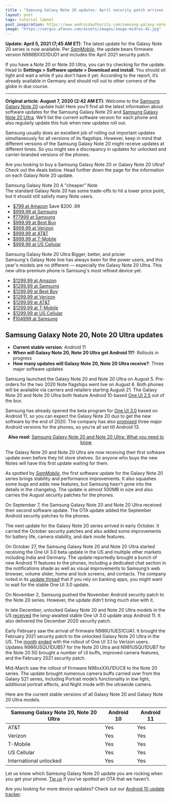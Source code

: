 ```yaml
---
title : "Samsung Galaxy Note 20 updates: April security patch arrives (Apr. 5)"
layout: post
tags: tutorial labnol
post_inspiration: https://www.androidauthority.com/samsung-galaxy-note-20-update-1145703/
image: "https://sergio.afanou.com/assets/images/image-midres-42.jpg"
---
```


<p><html><body><strong>Update: April 5, 2021 (7;45 AM ET)</strong>: The latest update for the Galaxy Note 20 series is now available. Per <a href="https://www.sammobile.com/news/latest-galaxy-note-20-ultra-update-april-security-patch/" target="_blank" rel="noopener"><em>SamMobile</em></a>, the update bears firmware version <span class="post-body">N986BXXS1DUD1 and includes the April 2021 security patch.<br />
</span></p>
<p>If you have a Note 20 or Note 20 Ultra, you can try checking for the update.  Head to <strong>Settings &gt; Software update &gt; Download and install</strong>. You should sit tight and wait a while if you don&#8217;t have it yet. According to the report, it&#8217;s already available in Germany and should roll out to other corners of the globe in due course.</p>
<hr>
<p><strong>Original article: August 7, 2020 (2:42 AM ET)</strong>: Welcome to the <a href="https://www.androidauthority.com/samsung-galaxy-note-20-price-release-date-deals-1144272/">Samsung Galaxy Note 20</a> update hub! Here you&#8217;ll find all the latest information about software updates for the Samsung Galaxy Note 20 and <a href="https://www.androidauthority.com/samsung-galaxy-note-20-ultra-review-1145399/">Samsung Galaxy Note 20 Ultra</a>. We&#8217;ll list the current software version for each phone and also regularly update this hub when new updates roll out.</p>
<p>Samsung usually does an excellent job of rolling out important updates simultaneously for all versions of its flagships. However, keep in mind that different versions of the Samsung Galaxy Note 20 might receive updates at different times. So you might see a discrepancy in updates for unlocked and carrier-branded versions of the phones.</p>
<p>Are you looking to buy a Samsung Galaxy Note 20 or Galaxy Note 20 Ultra? Check out the deals below. Head further down the page for the information on each Galaxy Note 20 update.</p>
<div class="aa-post-deal-group-cnt " >
                          <div class="row">
                <div class="col-xs-12">
                  <div class="aa-deal-box aa-deal-box-large">
                                        <span class="aa-deal-box-img" style="background-image: url( https://cdn57.androidauthority.net/wp-content/uploads/2020/08/Samsung-Galaxy-Note-20-display-768x432.jpg );" ></span>
                    <div class="aa-deal-box-info">
                      <div class="aa-deal-box-title-cont">
                        <span class="aa-deal-box-title">Samsung Galaxy Note 20</span>
                        <span class="aa-deal-box-subtitle">A "cheaper" Note</span>
                      </div>
                      <div class="aa-deal-box-desc">
                        <span>The standard Galaxy Note 20 has some trade-offs to hit a lower price point, but it should still satisfy many Note users.</span>
                      </div>
                      <!--  .aa-deal-box-desc -->
                                              <div class="aa-deal-box-prices">
                          <ul>
                                                          <li>
                                <a href="https://andauth.co/GalaxyNote20-O" data-dealprice="$799" > $799 at Amazon</a>
                                                              <span class="aa-deal-box-price-save">
                                <span class="aa-deal-box-price-save-label">Save</span>
                                <span class="aa-deal-box-price-save-value">
                                  <span class="aa-deal-box-price-save-whole">$200</span>
                                  <span class="aa-deal-box-price-save-cents">.99</span>
                                </span>
                              </span>
                              <span class="aa-deal-box-price-delimiter"></span>
                                                            </li>
                                                            <li>
                                <a href="https://andauth.co/BuyNote20" data-dealprice="$999.99" > $999.99 at Samsung</a>
                                                              </li>
                                                            <li>
                                <a href="https://www.anrdoezrs.net/links/8746582/type/dlg/sid/jimmy.westenberg/https://www.samsung.com/in/smartphones/galaxy-note20/buy/" data-dealprice="₹77999" > ₹77999 at Samsung</a>
                                                              </li>
                                                            <li>
                                <a href="https://bestbuy.7tiv.net/c/1327608/614286/10014?subId1=jimmy.westenberg&u=https%3A%2F%2Fwww.bestbuy.com%2Fsite%2Fsamsung-store%2Flearn-about-samsung-galaxy-note20%2Fpcmcat1594219031589.c" data-dealprice="$999.99" > $999.99 at Best Buy</a>
                                                              </li>
                                                            <li>
                                <a href="https://andauth.co/GalaxyNote20-Verizon" data-dealprice="$999.99" > $999.99 at Verizon</a>
                                                              </li>
                                                            <li>
                                <a href="https://andauth.co/GalaxyNote20-ATT" data-dealprice="$999.99" > $999.99 at AT&amp;T</a>
                                                              </li>
                                                            <li>
                                <a href="http://tyvm.ly/0Db7" data-dealprice="$999.99" > $999.99 at T-Mobile</a>
                                                              </li>
                                                            <li>
                                <a href="https://www.anrdoezrs.net/links/8746582/type/dlg/sid/jimmy.westenberg/https://www.uscellular.com/" data-dealprice="$999.99" > $999.99 at US Cellular</a>
                                                              </li>
                                                        </ul>
                        </div>
                        <!--  .aa-deal-box-prices -->
                                          </div>
                    <!--  .aa-deal-box-info -->
                  </div>
                  <!--  .aa-deal-box aa-deal-box-large -->
                </div>
                <!--  .col-xs-12 -->
              </div>
              <!--  .row -->
                        </div>
          <!--  .aa-post-deal -->
<div class="aa-post-deal-group-cnt " >
                          <div class="row">
                <div class="col-xs-12">
                  <div class="aa-deal-box aa-deal-box-large">
                                        <span class="aa-deal-box-img" style="background-image: url( https://cdn57.androidauthority.net/wp-content/uploads/2020/08/Samsung-Galaxy-Note-20-Ultra-display-768x432.jpg );" ></span>
                    <div class="aa-deal-box-info">
                      <div class="aa-deal-box-title-cont">
                        <span class="aa-deal-box-title">Samsung Galaxy Note 20 Ultra</span>
                        <span class="aa-deal-box-subtitle">Bigger, better, and pricier</span>
                      </div>
                      <div class="aa-deal-box-desc">
                        <span>Samsung's Galaxy Note line has always been for the power users, and this year's models are no different — especially the Galaxy Note 20 Ultra. This new ultra-premium phone is Samsung's most refined device yet.</span>
                      </div>
                      <!--  .aa-deal-box-desc -->
                                              <div class="aa-deal-box-prices">
                          <ul>
                                                          <li>
                                <a href="https://andauth.co/GalaxyNote20Ultra-O" data-dealprice="$1299.99" > $1299.99 at Amazon</a>
                                                              </li>
                                                            <li>
                                <a href="https://shop-links.co/1731204177140008321" data-dealprice="$1299.99" > $1299.99 at Samsung</a>
                                                              </li>
                                                            <li>
                                <a href="https://shop-links.co/1731204246798969755" data-dealprice="$1299.99" > $1299.99 at Best Buy</a>
                                                              </li>
                                                            <li>
                                <a href="https://andauth.co/GalaxyNote20Ultra-Verizon" data-dealprice="$1299.99" > $1299.99 at Verizon</a>
                                                              </li>
                                                            <li>
                                <a href="https://andauth.co/GalaxyNote20Ultra-ATT" data-dealprice="$1299.99" > $1299.99 at AT&amp;T</a>
                                                              </li>
                                                            <li>
                                <a href="http://tyvm.ly/RbLA9pV" data-dealprice="$1299.99" > $1299.99 at T-Mobile</a>
                                                              </li>
                                                            <li>
                                <a href="https://www.anrdoezrs.net/links/8746582/type/dlg/sid/jimmy.westenberg/https://www.uscellular.com/" data-dealprice="$1299.99" > $1299.99 at US Cellular</a>
                                                              </li>
                                                            <li>
                                <a href="https://www.anrdoezrs.net/links/8746582/type/dlg/sid/jimmy.westenberg/https://www.samsung.com/in/smartphones/galaxy-note20/buy/" data-dealprice="₹104999" > ₹104999 at Samsung</a>
                                                              </li>
                                                        </ul>
                        </div>
                        <!--  .aa-deal-box-prices -->
                                          </div>
                    <!--  .aa-deal-box-info -->
                  </div>
                  <!--  .aa-deal-box aa-deal-box-large -->
                </div>
                <!--  .col-xs-12 -->
              </div>
              <!--  .row -->
                        </div>
          <!--  .aa-post-deal -->
<h2>Samsung Galaxy Note 20, Note 20 Ultra updates</h2>
<ul>
<li><strong>Current stable version</strong>: Android 11</li>
<li><strong>When will Galaxy Note 20, Note 20 Ultra get Android 11?</strong>: Rollouts in progress</li>
<li><strong>How many updates will Galaxy Note 20, Note 20 Ultra receive?</strong>: Three major software updates</li>
</ul>
<p>Samsung launched the Galaxy Note 20 and Note 20 Ultra on August 5. Pre-orders for the two 2020 Note flagships went live on August 6. Both phones will be available via carriers and retailers starting August 21. The Galaxy Note 20 and Note 20 Ultra both feature Android 10-based <a href="https://www.androidauthority.com/samsung-one-ui-2-5-1141505/">One UI 2.5</a> out of the box.</p>
<p>Samsung has already opened the beta program for <a href="https://www.androidauthority.com/samsung-one-ui-3-1145284/">One UI 3.0</a> based on Android 11, so you can expect the Galaxy Note 20 duo to get the new software by the end of 2020. The company has also <a href="https://www.androidauthority.com/samsung-android-upgrades-2020-1145034/">promised</a> three major Android versions for the phones, so you&#8217;re all set till Android 13.</p>
<p style="text-align: center;"><strong>Also read:</strong> <a href="https://www.androidauthority.com/samsung-galaxy-note-20-1108635/">Samsung Galaxy Note 20 and Note 20 Ultra: What you need to know</a></p>
<p>The Galaxy Note 20 and Note 20 Ultra are now receiving their first software update even before they hit store shelves. So anyone who buys the new Notes will have this first update waiting for them.</p>
<p>As spotted by <a href="https://www.sammobile.com/news/galaxy-note-20-series-already-getting-its-first-software-update/" target="_blank" rel="noopener noreferrer"><em>SamMobile</em></a>, the first software update for the Galaxy Note 20 series brings stability and performance improvements. It also squashes some bugs and adds new features, but Samsung hasn&#8217;t gone into the details in the changelog. The update is almost 500MB in size and also carries the August security patches for the phones.</p>
<p>On September 7, the Samsung Galaxy Note 20 and Note 20 Ultra received their second software update. The OTA update added the September Android security patches to the phones.</p>
<p>The next update for the Galaxy Note 20 series arrived in early October. It carried the October security patches and also added some improvements for battery life, camera stability, and dark mode features.</p>
<p>On October 27, the Samsung Galaxy Note 20 and Note 20 Ultra started receiving the One UI 3.0 beta update in the US and multiple other markets including India and Germany. The update reportedly brought a bunch of new Android 11 features to the phones, including a dedicated chat section in the notifications shade as well as visual improvements to Samsung&#8217;s web browser, volume slider, home and lock screens, and contacts. The company noted in its <a href="https://us.community.samsung.com/t5/Note20/Note-20-20-Ultra-OneUI-3-Android-11-Mega-Thread/td-p/1495817">update thread</a> that if you rely on banking apps, you might want to wait for the stable One UI 3.0 update.</p>
<p>On November 2, Samsung pushed the November Android security patch to the Note 20 series. However, the update didn&#8217;t bring much else with it.</p>
<p>In late December, unlocked Galaxy Note 20 and Note 20 Ultra models in the US <a href="https://www.droid-life.com/2020/12/21/unlocked-galaxy-note-20-now-receiving-android-11-update/" target="_blank" rel="noopener noreferrer">received</a> the long-awaited stable One UI 3.0 update atop Android 11. It also delivered the December 2020 security patch.</p>
<p>Early February saw the arrival of firmware N986U1UES1CUA1. It brought the February 2021 security patch to the unlocked Galaxy Note 20 Ultra in the US. The <a href="https://www.verizon.com/support/samsung-galaxy-note20-5g-update/" target="_blank" rel="noopener">month</a> <a href="https://www.verizon.com/support/samsung-galaxy-note20-ultra-5g-update/" target="_blank" rel="noopener">ended</a> with the rollout of One UI 3.1 to Verizon users. Updates N986USQU1DUB57 for the Note 20 Ultra and N981USQU1DUB7 for the Note 20 5G brought a number of UI buffs, improved camera features, and the February 2021 security patch.</p>
<p>Mid-March saw the rollout of firmware <span class="post-body">N98xxXXU1DUC8 to the Note 20 series. The update brought numerous camera buffs carried over from the Galaxy S21 series, including Portrait mode&#8217;s functionality in low light, additional portrait effects, and Night mode with the ultrawide camera. </span></p>
<p>Here are the current stable versions of all Galaxy Note 20 and Galaxy Note 20 Ultra models.</p>

<table id="tablepress-2070" class="tablepress tablepress-id-2070 tablepress-responsive-phone">
<thead>
<tr class="row-1 odd">
	<th class="column-1">Samsung Galaxy Note 20, Note 20 Ultra</th><th class="column-2">Android 10</th><th class="column-3">Android 11</th>
</tr>
</thead>
<tbody class="row-hover">
<tr class="row-2 even">
	<td class="column-1">AT&amp;T</td><td class="column-2">Yes</td><td class="column-3">Yes</td>
</tr>
<tr class="row-3 odd">
	<td class="column-1">Verizon</td><td class="column-2">Yes</td><td class="column-3">Yes</td>
</tr>
<tr class="row-4 even">
	<td class="column-1">T-Mobile</td><td class="column-2">Yes</td><td class="column-3">Yes</td>
</tr>
<tr class="row-5 odd">
	<td class="column-1">US Cellular</td><td class="column-2">Yes</td><td class="column-3">Yes</td>
</tr>
<tr class="row-6 even">
	<td class="column-1">International unlocked</td><td class="column-2">Yes</td><td class="column-3">Yes</td>
</tr>
</tbody>
</table>
<!-- #tablepress-2070 from cache -->
<p>Let us know which Samsung Galaxy Note 20 update you are rocking when you get your phone. <a href="https://www.androidauthority.com/contact/" target="_blank" rel="noopener noreferrer">Tip us</a> if you&#8217;ve spotted an OTA that we haven&#8217;t.</p>
<p>Are you looking for more device updates? Check out our <a href="https://www.androidauthority.com/android-10-update-1023882/">Android 10 update tracker</a>.</body></html></p>
